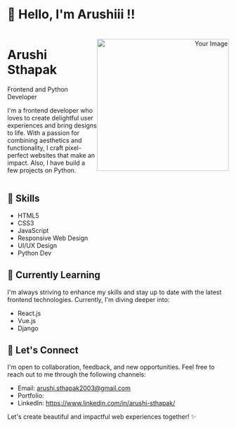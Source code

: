 # 👋 Hello, I'm Arushiii !!

<div style="display: flex; align-items: center;">
  <div style="flex: 1;">
    <h1>Arushi Sthapak</h1>
    <p>Frontend and Python Developer</p>
    <p> I'm a frontend developer who loves to create delightful user experiences and bring designs to life. With a passion for combining aesthetics and functionality, I craft pixel-perfect websites that make an impact. Also, I have build a few projects on Python.</p>
  </div>
  <div style="flex: 1; text-align: right;">
    <img src="https://github.com/Arushi-Sthapak/Arushi-Sthapak/assets/99334415/af4ab5e5-2996-4012-8830-667aec9dd993" alt="Your Image" width="300">
  </div>
</div>



## 🎨 Skills

- HTML5
- CSS3
- JavaScript
- Responsive Web Design
- UI/UX Design
- Python Dev


## 🌱 Currently Learning

I'm always striving to enhance my skills and stay up to date with the latest frontend technologies. Currently, I'm diving deeper into:

- React.js
- Vue.js
- Django

## 💬 Let's Connect

I'm open to collaboration, feedback, and new opportunities. Feel free to reach out to me through the following channels:

- Email: arushi.sthapak2003@gmail.com
- Portfolio: 
- LinkedIn: https://www.linkedin.com/in/arushi-sthapak/

Let's create beautiful and impactful web experiences together! ✨
 


